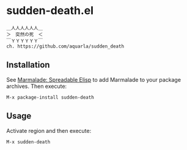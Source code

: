 # sudden-death.el

    ＿人人人人人人＿  
    ＞　突然の死　＜  
    ￣ＹＹＹＹＹＹ￣
    ch. https://github.com/aquarla/sudden_death

## Installation

See [Marmalade: Spreadable Elisp](http://marmalade-repo.org/ "Marmalade: Spreadable Elisp") to add Marmalade to your package archives.
Then execute:

    M-x package-install sudden-death

## Usage
Activate region and then execute:

    M-x sudden-death

